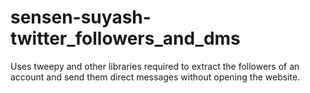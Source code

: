 # sensen-suyash-twitter_followers_and_dms

Uses tweepy and other libraries required to extract the followers of an account and send them direct messages without opening the website.
